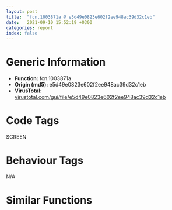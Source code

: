 ```yaml
---
layout: post
title:  "fcn.1003871a @ e5d49e0823e602f2ee948ac39d32c1eb"
date:   2021-09-10 15:52:19 +0300
categories: report
index: false
---
```


# Generic Information
- **Function:** fcn.1003871a
- **Origin (md5):** e5d49e0823e602f2ee948ac39d32c1eb
- **VirusTotal:** [virustotal.com/gui/file/e5d49e0823e602f2ee948ac39d32c1eb][virustotal_ref]

# Code Tags
<span class="tag" id="SCREEN">SCREEN</span>


# Behaviour Tags
<span class="bhv-tag" id="na">N/A</span>

# Similar Functions
<script type="text/javascript" src="https://www.gstatic.com/charts/loader.js"></script>
<script type="text/javascript">

    google.charts.load('current', {'packages':['corechart']});
    google.charts.setOnLoadCallback(drawChart);

    function drawChart() {
    var data = new google.visualization.DataTable();
        data.addColumn('number', 'X');
        data.addColumn('number', 'Y');
        data.addColumn({type: 'string', role: 'tooltip', 'p': {'html': true}});
        data.addColumn({'type': 'string', 'role': 'style'});
        
        data.addRows([
    [562.149658203125, -3840.05712890625, '<b><a href="/report/fcn.1003871a@e5d49e0823e602f2ee948ac39d32c1eb">fcn.1003871a</a><br>@e5d49e0823e602f2ee948ac39d32c1eb</b><br>push 0x50<br>mov eax, 0x1013d15e<br>call fcn.10124124<br>mov edi, dword[ebp+8]<br>cmp dword[edi], 0<br>jne 0x10038735<br>xor eax, eax<br>jmp 0x100387c8<br>cmp dword[ebp+0x10], 0xffffffff<br>je 0x10038741<br>cmp dword[ebp+0x14], 0xffffffff<br>je 0x1003872e<br>lea ecx, [ebp-0x34]<br>call fcn.1001703e<br>and dword[ebp-4], 0<br>push 0<br>call dword[sym.imp.GDI32.dll_CreateCompatibleDC]<br>push eax<br>lea ecx, [ebp-0x34]<br>call fcn.100179cf<br>lea eax, [ebp-0x5c]<br>push eax<br>push 0x18<br>pop eax<br>push eax<br>push dword[edi]<br>call dword[sym.imp.GDI32.dll_GetObjectW]<br>test eax, eax<br>je 0x100387b8<br>cmp dword[edi], 0<br>mov esi, dword[sym.imp.GDI32.dll_SelectObject]<br>je 0x1003878b<br>push dword[edi]<br>push dword[ebp-0x30]<br>call esi<br>mov ebx, eax<br>mov dword[ebp-0x1c], eax<br>jmp 0x10038790<br>xor ebx, ebx<br>mov dword[ebp-0x1c], ebx<br>test ebx, ebx<br>je 0x100387b8<br>mov ecx, dword[ebp-0x54]<br>mov eax, dword[ebp-0x58]<br>push ecx<br>push eax<br>push dword[ebp-0x30]<br>mov dword[ebp-0x10], eax<br>mov dword[ebp-0x18], ecx<br>call dword[sym.imp.GDI32.dll_CreateCompatibleBitmap]<br>mov dword[ebp-0x14], eax<br>test eax, eax<br>jne 0x100387d0<br>push ebx<br>push dword[ebp-0x30]<br>call esi<br>xor ebx, ebx<br>or dword[ebp-4], 0xffffffff<br>lea ecx, [ebp-0x34]<br>call fcn.10017194<br>mov eax, ebx<br>call fcn.101240f2<br>ret 0x10<br>lea ecx, [ebp-0x44]<br>call fcn.1001703e<br>push dword[ebp-0x30]<br>mov byte[ebp-4], 1<br>call dword[sym.imp.GDI32.dll_CreateCompatibleDC]<br>push eax<br>lea ecx, [ebp-0x44]<br>call fcn.100179cf<br>push dword[ebp-0x14]<br>push dword[ebp-0x40]<br>call esi<br>mov dword[ebp-0x24], eax<br>test eax, eax<br>jne 0x10038813<br>push ebx<br>push dword[ebp-0x30]<br>call esi<br>push dword[ebp-0x14]<br>call dword[sym.imp.GDI32.dll_DeleteObject]<br>xor ebx, ebx<br>jmp 0x100388d0<br>push 0xcc0020<br>xor eax, eax<br>push eax<br>push eax<br>push dword[ebp-0x30]<br>push dword[ebp-0x18]<br>push dword[ebp-0x10]<br>push eax<br>push eax<br>push dword[ebp-0x40]<br>call dword[sym.imp.GDI32.dll_BitBlt]<br>and dword[ebp-0x20], 0<br>mov eax, dword[ebp-0x10]<br>test eax, eax<br>jle 0x100388b2<br>mov esi, dword[ebp-0x20]<br>mov ebx, dword[ebp-0x18]<br>xor edi, edi<br>test ebx, ebx<br>jle 0x100388a1<br>push edi<br>push esi<br>push dword[ebp-0x40]<br>call dword[sym.imp.GDI32.dll_GetPixel]<br>cmp dword[ebp+0x10], 0xffffffff<br>mov dword[ebp-0x20], eax<br>je 0x10038865<br>cmp eax, dword[ebp+0x10]<br>jne 0x10038899<br>push dword[ebp+0x14]<br>jmp 0x1003888e<br>push 0x18<br>pop ecx<br>cmp word[ebp-0x4a], cx<br>jne 0x1003887f<br>cmp dword[0x10199580], 0<br>jne 0x1003887f<br>push eax<br>call fcn.10038a0c<br>jmp 0x10038888<br>push dword[ebp+0xc]<br>push eax<br>call fcn.1003897c<br>cmp dword[ebp-0x20], eax<br>je 0x10038899<br>push eax<br>push edi<br>push esi<br>push dword[ebp-0x40]<br>call dword[sym.imp.GDI32.dll_SetPixel]<br>inc edi<br>cmp edi, ebx<br>jl 0x10038847<br>mov eax, dword[ebp-0x10]<br>inc esi<br>cmp esi, eax<br>jl 0x10038841<br>mov esi, dword[sym.imp.GDI32.dll_SelectObject]<br>mov edi, dword[ebp+8]<br>mov ebx, dword[ebp-0x1c]<br>push dword[ebp-0x24]<br>push dword[ebp-0x40]<br>call esi<br>push ebx<br>push dword[ebp-0x30]<br>call esi<br>push dword[edi]<br>call dword[sym.imp.GDI32.dll_DeleteObject]<br>mov eax, dword[ebp-0x14]<br>xor ebx, ebx<br>mov dword[edi], eax<br>inc ebx<br>lea ecx, [ebp-0x44]<br>mov byte[ebp-4], 0<br>call fcn.10017194<br>jmp 0x100387ba<br><eoc> ', 'point { fill-color: #e0440e; }'],
[-562.1495971679688, 3840.05712890625, '<b><a href="/report/fcn.0046168f@9c2b894b84f59672d8be2e984066f76f">fcn.0046168f</a><br>@9c2b894b84f59672d8be2e984066f76f</b><br>push 0x50<br>mov eax, 0x5786e1<br>call fcn.005538d4<br>mov ebx, dword[ebp+8]<br>xor esi, esi<br>cmp dword[ebx], esi<br>jne 0x4616ab<br>xor eax, eax<br>jmp 0x46185c<br>cmp dword[ebp+0x10], 0xffffffff<br>je 0x4616b7<br>cmp dword[ebp+0x14], 0xffffffff<br>je 0x4616a4<br>lea ecx, [ebp-0x34]<br>call fcn.004119b2<br>push esi<br>mov dword[ebp-4], esi<br>call dword[sym.imp.GDI32.dll_CreateCompatibleDC]<br>push eax<br>lea ecx, [ebp-0x34]<br>call fcn.004122af<br>lea eax, [ebp-0x5c]<br>push eax<br>push 0x18<br>pop eax<br>push eax<br>push dword[ebx]<br>call dword[sym.imp.GDI32.dll_GetObjectW]<br>test eax, eax<br>je 0x461852<br>cmp dword[ebx], 0<br>je 0x461701<br>push dword[ebx]<br>push dword[ebp-0x30]<br>call dword[sym.imp.GDI32.dll_SelectObject]<br>mov edi, eax<br>mov dword[ebp-0x20], edi<br>jmp 0x461706<br>mov edi, esi<br>mov dword[ebp-0x20], esi<br>test edi, edi<br>je 0x461852<br>mov ecx, dword[ebp-0x54]<br>mov eax, dword[ebp-0x58]<br>push ecx<br>push eax<br>push dword[ebp-0x30]<br>mov dword[ebp-0x10], eax<br>mov dword[ebp-0x1c], ecx<br>call dword[sym.imp.GDI32.dll_CreateCompatibleBitmap]<br>mov dword[ebp-0x18], eax<br>test eax, eax<br>jne 0x46173b<br>push edi<br>push dword[ebp-0x30]<br>call dword[sym.imp.GDI32.dll_SelectObject]<br>jmp 0x461852<br>lea ecx, [ebp-0x44]<br>call fcn.004119b2<br>push dword[ebp-0x30]<br>mov byte[ebp-4], 1<br>call dword[sym.imp.GDI32.dll_CreateCompatibleDC]<br>push eax<br>lea ecx, [ebp-0x44]<br>call fcn.004122af<br>push dword[ebp-0x18]<br>push dword[ebp-0x40]<br>call dword[sym.imp.GDI32.dll_SelectObject]<br>mov dword[ebp-0x24], eax<br>test eax, eax<br>jne 0x461784<br>push edi<br>push dword[ebp-0x30]<br>call dword[sym.imp.GDI32.dll_SelectObject]<br>push dword[ebp-0x18]<br>call dword[sym.imp.GDI32.dll_DeleteObject]<br>jmp 0x46184a<br>push 0xcc0020<br>push esi<br>push esi<br>push dword[ebp-0x30]<br>push dword[ebp-0x1c]<br>push dword[ebp-0x10]<br>push esi<br>push esi<br>push dword[ebp-0x40]<br>call dword[sym.imp.GDI32.dll_BitBlt]<br>mov ecx, dword[ebp-0x10]<br>mov eax, esi<br>mov dword[ebp-0x14], eax<br>test ecx, ecx<br>jle 0x461824<br>mov edi, dword[ebp-0x1c]<br>mov ebx, esi<br>test edi, edi<br>jle 0x461816<br>mov esi, dword[ebp-0x14]<br>push ebx<br>push esi<br>push dword[ebp-0x40]<br>call dword[sym.imp.GDI32.dll_GetPixel]<br>cmp dword[ebp+0x10], 0xffffffff<br>mov dword[ebp-0x1c], eax<br>je 0x4617d5<br>cmp eax, dword[ebp+0x10]<br>jne 0x461809<br>push dword[ebp+0x14]<br>jmp 0x4617fe<br>push 0x18<br>pop ecx<br>cmp word[ebp-0x4a], cx<br>jne 0x4617ef<br>cmp dword[0x5d85d0], 0<br>jne 0x4617ef<br>push eax<br>call fcn.0046198f<br>jmp 0x4617f8<br>push dword[ebp+0xc]<br>push eax<br>call fcn.004618ff<br>cmp dword[ebp-0x1c], eax<br>je 0x461809<br>push eax<br>push ebx<br>push esi<br>push dword[ebp-0x40]<br>call dword[sym.imp.GDI32.dll_SetPixel]<br>inc ebx<br>cmp ebx, edi<br>jl 0x4617b7<br>mov eax, dword[ebp-0x14]<br>xor esi, esi<br>mov ecx, dword[ebp-0x10]<br>inc eax<br>mov dword[ebp-0x14], eax<br>cmp eax, ecx<br>jl 0x4617ae<br>mov edi, dword[ebp-0x20]<br>mov ebx, dword[ebp+8]<br>push dword[ebp-0x24]<br>push dword[ebp-0x40]<br>call dword[sym.imp.GDI32.dll_SelectObject]<br>push edi<br>push dword[ebp-0x30]<br>call dword[sym.imp.GDI32.dll_SelectObject]<br>push dword[ebx]<br>call dword[sym.imp.GDI32.dll_DeleteObject]<br>mov eax, dword[ebp-0x18]<br>xor esi, esi<br>mov dword[ebx], eax<br>inc esi<br>lea ecx, [ebp-0x44]<br>call fcn.00411b08<br>lea ecx, [ebp-0x34]<br>call fcn.00411b08<br>mov eax, esi<br>call fcn.0055389d<br>ret 0x10<br><eoc> ', 'null'],

        ]);

    var options = {
        title: 'Similarity Plot',
        legend: 'none',
        colors: ['#dedbd9', '#e6693e', '#ec8f6e', '#f3b49f', '#f6c7b6'],
        tooltip: {isHtml: true, trigger: 'both'},
        explorer: {
        actions: ["dragToZoom", "rightClickToReset"],
        },
        chartArea: {
        width: '80%',
        height: '80%'
        },
        width: '100%',
        height: '100%'
    };

    var chart = new google.visualization.ScatterChart(document.getElementById('chart_div'));

    chart.draw(data, options);
    }
    
</script>


<div id="chart_div" style="width: 100%px; height: 100%;"></div>

# Disassembled Code
{% highlight nasm %}

push 0x50
mov eax, 0x1013d15e
call fcn.10124124
mov edi, dword[ebp+8]
cmp dword[edi], 0
jne 0x10038735
xor eax, eax
jmp 0x100387c8
cmp dword[ebp+0x10], 0xffffffff
je 0x10038741
cmp dword[ebp+0x14], 0xffffffff
je 0x1003872e
lea ecx, [ebp-0x34]
call fcn.1001703e
and dword[ebp-4], 0
push 0
call dword[sym.imp.GDI32.dll_CreateCompatibleDC]
push eax
lea ecx, [ebp-0x34]
call fcn.100179cf
lea eax, [ebp-0x5c]
push eax
push 0x18
pop eax
push eax
push dword[edi]
call dword[sym.imp.GDI32.dll_GetObjectW]
test eax, eax
je 0x100387b8
cmp dword[edi], 0
mov esi, dword[sym.imp.GDI32.dll_SelectObject]
je 0x1003878b
push dword[edi]
push dword[ebp-0x30]
call esi
mov ebx, eax
mov dword[ebp-0x1c], eax
jmp 0x10038790
xor ebx, ebx
mov dword[ebp-0x1c], ebx
test ebx, ebx
je 0x100387b8
mov ecx, dword[ebp-0x54]
mov eax, dword[ebp-0x58]
push ecx
push eax
push dword[ebp-0x30]
mov dword[ebp-0x10], eax
mov dword[ebp-0x18], ecx
call dword[sym.imp.GDI32.dll_CreateCompatibleBitmap]
mov dword[ebp-0x14], eax
test eax, eax
jne 0x100387d0
push ebx
push dword[ebp-0x30]
call esi
xor ebx, ebx
or dword[ebp-4], 0xffffffff
lea ecx, [ebp-0x34]
call fcn.10017194
mov eax, ebx
call fcn.101240f2
ret 0x10
lea ecx, [ebp-0x44]
call fcn.1001703e
push dword[ebp-0x30]
mov byte[ebp-4], 1
call dword[sym.imp.GDI32.dll_CreateCompatibleDC]
push eax
lea ecx, [ebp-0x44]
call fcn.100179cf
push dword[ebp-0x14]
push dword[ebp-0x40]
call esi
mov dword[ebp-0x24], eax
test eax, eax
jne 0x10038813
push ebx
push dword[ebp-0x30]
call esi
push dword[ebp-0x14]
call dword[sym.imp.GDI32.dll_DeleteObject]
xor ebx, ebx
jmp 0x100388d0
push 0xcc0020
xor eax, eax
push eax
push eax
push dword[ebp-0x30]
push dword[ebp-0x18]
push dword[ebp-0x10]
push eax
push eax
push dword[ebp-0x40]
call dword[sym.imp.GDI32.dll_BitBlt]
and dword[ebp-0x20], 0
mov eax, dword[ebp-0x10]
test eax, eax
jle 0x100388b2
mov esi, dword[ebp-0x20]
mov ebx, dword[ebp-0x18]
xor edi, edi
test ebx, ebx
jle 0x100388a1
push edi
push esi
push dword[ebp-0x40]
call dword[sym.imp.GDI32.dll_GetPixel]
cmp dword[ebp+0x10], 0xffffffff
mov dword[ebp-0x20], eax
je 0x10038865
cmp eax, dword[ebp+0x10]
jne 0x10038899
push dword[ebp+0x14]
jmp 0x1003888e
push 0x18
pop ecx
cmp word[ebp-0x4a], cx
jne 0x1003887f
cmp dword[0x10199580], 0
jne 0x1003887f
push eax
call fcn.10038a0c
jmp 0x10038888
push dword[ebp+0xc]
push eax
call fcn.1003897c
cmp dword[ebp-0x20], eax
je 0x10038899
push eax
push edi
push esi
push dword[ebp-0x40]
call dword[sym.imp.GDI32.dll_SetPixel]
inc edi
cmp edi, ebx
jl 0x10038847
mov eax, dword[ebp-0x10]
inc esi
cmp esi, eax
jl 0x10038841
mov esi, dword[sym.imp.GDI32.dll_SelectObject]
mov edi, dword[ebp+8]
mov ebx, dword[ebp-0x1c]
push dword[ebp-0x24]
push dword[ebp-0x40]
call esi
push ebx
push dword[ebp-0x30]
call esi
push dword[edi]
call dword[sym.imp.GDI32.dll_DeleteObject]
mov eax, dword[ebp-0x14]
xor ebx, ebx
mov dword[edi], eax
inc ebx
lea ecx, [ebp-0x44]
mov byte[ebp-4], 0
call fcn.10017194
jmp 0x100387ba

{% endhighlight %}

[virustotal_ref]: https://www.virustotal.com/gui/file/e5d49e0823e602f2ee948ac39d32c1eb
